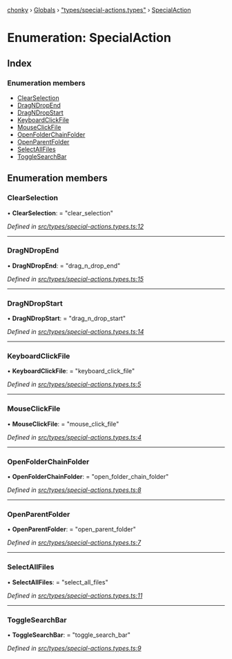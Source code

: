 [chonky](../README.md) › [Globals](../globals.md) › ["types/special-actions.types"](../modules/_types_special_actions_types_.md) › [SpecialAction](_types_special_actions_types_.specialaction.md)

# Enumeration: SpecialAction

## Index

### Enumeration members

* [ClearSelection](_types_special_actions_types_.specialaction.md#clearselection)
* [DragNDropEnd](_types_special_actions_types_.specialaction.md#dragndropend)
* [DragNDropStart](_types_special_actions_types_.specialaction.md#dragndropstart)
* [KeyboardClickFile](_types_special_actions_types_.specialaction.md#keyboardclickfile)
* [MouseClickFile](_types_special_actions_types_.specialaction.md#mouseclickfile)
* [OpenFolderChainFolder](_types_special_actions_types_.specialaction.md#openfolderchainfolder)
* [OpenParentFolder](_types_special_actions_types_.specialaction.md#openparentfolder)
* [SelectAllFiles](_types_special_actions_types_.specialaction.md#selectallfiles)
* [ToggleSearchBar](_types_special_actions_types_.specialaction.md#togglesearchbar)

## Enumeration members

###  ClearSelection

• **ClearSelection**: = "clear_selection"

*Defined in [src/types/special-actions.types.ts:12](https://github.com/TimboKZ/Chonky/blob/2de2c80/src/types/special-actions.types.ts#L12)*

___

###  DragNDropEnd

• **DragNDropEnd**: = "drag_n_drop_end"

*Defined in [src/types/special-actions.types.ts:15](https://github.com/TimboKZ/Chonky/blob/2de2c80/src/types/special-actions.types.ts#L15)*

___

###  DragNDropStart

• **DragNDropStart**: = "drag_n_drop_start"

*Defined in [src/types/special-actions.types.ts:14](https://github.com/TimboKZ/Chonky/blob/2de2c80/src/types/special-actions.types.ts#L14)*

___

###  KeyboardClickFile

• **KeyboardClickFile**: = "keyboard_click_file"

*Defined in [src/types/special-actions.types.ts:5](https://github.com/TimboKZ/Chonky/blob/2de2c80/src/types/special-actions.types.ts#L5)*

___

###  MouseClickFile

• **MouseClickFile**: = "mouse_click_file"

*Defined in [src/types/special-actions.types.ts:4](https://github.com/TimboKZ/Chonky/blob/2de2c80/src/types/special-actions.types.ts#L4)*

___

###  OpenFolderChainFolder

• **OpenFolderChainFolder**: = "open_folder_chain_folder"

*Defined in [src/types/special-actions.types.ts:8](https://github.com/TimboKZ/Chonky/blob/2de2c80/src/types/special-actions.types.ts#L8)*

___

###  OpenParentFolder

• **OpenParentFolder**: = "open_parent_folder"

*Defined in [src/types/special-actions.types.ts:7](https://github.com/TimboKZ/Chonky/blob/2de2c80/src/types/special-actions.types.ts#L7)*

___

###  SelectAllFiles

• **SelectAllFiles**: = "select_all_files"

*Defined in [src/types/special-actions.types.ts:11](https://github.com/TimboKZ/Chonky/blob/2de2c80/src/types/special-actions.types.ts#L11)*

___

###  ToggleSearchBar

• **ToggleSearchBar**: = "toggle_search_bar"

*Defined in [src/types/special-actions.types.ts:9](https://github.com/TimboKZ/Chonky/blob/2de2c80/src/types/special-actions.types.ts#L9)*
